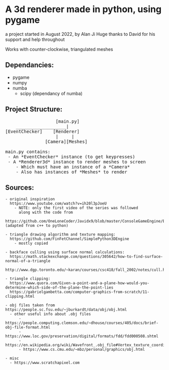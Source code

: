 # A 3d renderer made in python, using pygame

a project started in August 2022, by Alan Ji
  Huge thanks to David for his support and help throughout

Works with counter-clockwise, triangulated meshes

## Dependancies:
  - pygame
  - numpy
  - numba
    - scipy (dependancy of numba)

    
## Project Structure:
<pre>
                   [main.py]
    ___________________|
[EventChecker]    [Renderer]
                   |     |
               [Camera][Meshes]

main.py contains:
 - An *EventChecker* instance (to get keypresses)
 - A *Renderer3d* instance to render meshes to screen
    - Which must have an instance of a *Camera*
    - Also has instances of *Meshes* to render
</pre>

## Sources:

    - original inspiration 
      https://www.youtube.com/watch?v=ih20l3pJoeU 
        - NOTE: only the first video of the series was followed
          along with the code from 
      https://github.com/OneLoneCoder/Javidx9/blob/master/ConsoleGameEngine/BiggerProjects/Engine3D/OneLoneCoder_olcEngine3D_Part1.cpp (adapted from c++ to python)

    - triangle drawing algorithm and texture mapping:
      https://github.com/FinFetChannel/SimplePython3DEngine 
        - mostly copied

    - backface culling using surface normal calculations:
      https://math.stackexchange.com/questions/305642/how-to-find-surface-normal-of-a-triangle 
      http://www.dgp.toronto.edu/~karan/courses/csc418/fall_2002/notes/cull.html 

    - triangle clipping: 
      https://www.quora.com/Given-a-point-and-a-plane-how-would-you-determine-which-side-of-the-plane-the-point-lies
      https://gabrielgambetta.com/computer-graphics-from-scratch/11-clipping.html

    - obj files taken from https://people.sc.fsu.edu/~jburkardt/data/obj/obj.html 
      - other useful info about .obj files
          - https://people.computing.clemson.edu/~dhouse/courses/405/docs/brief-obj-file-format.html 
          - https://www.loc.gov/preservation/digital/formats/fdd/fdd000508.shtml 
          - https://en.wikipedia.org/wiki/Wavefront_.obj_file#Vertex_texture_coordinate_indices
          - https://www.cs.cmu.edu/~mbz/personal/graphics/obj.html 

    - misc 
      - https://www.scratchapixel.com

